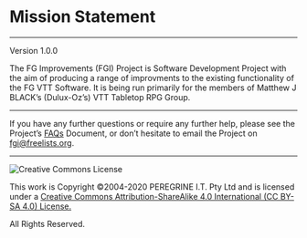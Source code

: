 # Mission Statement

---

Version 1.0.0

The FG Improvements (FGI) Project is Software Development Project with the aim of producing a range of improvments to the existing functionality of the FG VTT Software. It is being run primarily for the members of Matthew J BLACK&rsquo;s (Dulux-Oz&rsquo;s) VTT Tabletop RPG Group.

---

If you have any further questions or require any further help, please see the Project&rsquo;s [FAQs](https://github.com/Dulux-Oz/FGI/tree/master/Project_Documentation/FAQs.md) Document, or don&rsquo;t hesitate to email the Project on <fgi@freelists.org>.

---

![Creative Commons License](https://i.creativecommons.org/l/by-sa/4.0/88x31.png "Creative Commons License")

This work is Copyright &copy;2004-2020 PEREGRINE I.T. Pty Ltd and is licensed under a [Creative Commons Attribution-ShareAlike 4.0 International (CC BY-SA 4.0) License.](https://creativecommons.org/licenses/by-sa/4.0/)

All Rights Reserved.
